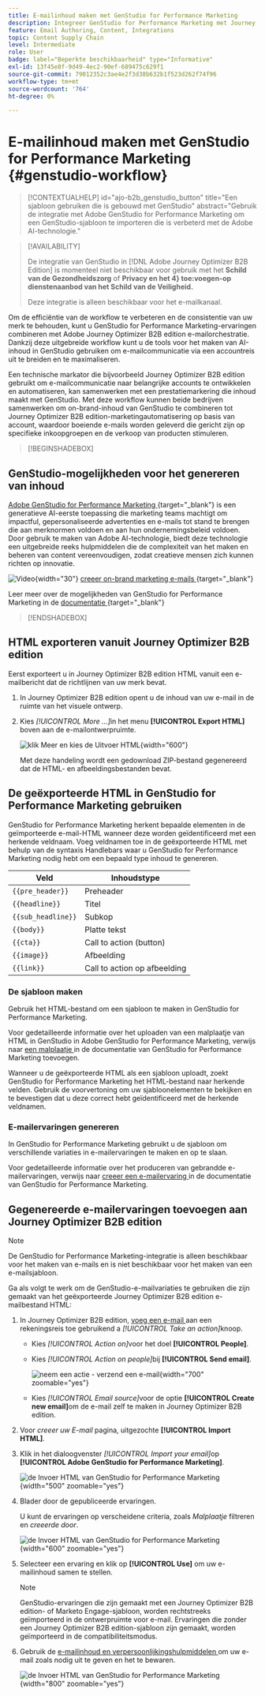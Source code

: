 ```yaml
---
title: E-mailinhoud maken met GenStudio for Performance Marketing
description: Integreer GenStudio for Performance Marketing met Journey Optimizer B2B edition - exporteer HTML, maak e-mailervaringen met AI en importeer inhoud met branding.
feature: Email Authoring, Content, Integrations
topic: Content Supply Chain
level: Intermediate
role: User
badge: label="Beperkte beschikbaarheid" type="Informative"
exl-id: 13f45e8f-9d49-4ec2-90ef-689475c629f1
source-git-commit: 79012352c3ae4e2f3d38b632b1f523d262f74f96
workflow-type: tm+mt
source-wordcount: '764'
ht-degree: 0%

---
```


# E-mailinhoud maken met GenStudio for Performance Marketing {#genstudio-workflow}

>[!CONTEXTUALHELP]
>id="ajo-b2b_genstudio_button"
>title="Een sjabloon gebruiken die is gebouwd met GenStudio"
>abstract="Gebruik de integratie met Adobe GenStudio for Performance Marketing om een GenStudio-sjabloon te importeren die is verbeterd met de Adobe AI-technologie."

>[!AVAILABILITY]
>
>De integratie van GenStudio in [!DNL Adobe Journey Optimizer B2B Edition] is momenteel niet beschikbaar voor gebruik met het **Schild van de Gezondheidszorg** of **Privacy en het 4&rbrace; toe:voegen-op dienstenaanbod van het Schild van de Veiligheid.**
>
>Deze integratie is alleen beschikbaar voor het e-mailkanaal.

Om de efficiëntie van de workflow te verbeteren en de consistentie van uw merk te behouden, kunt u GenStudio for Performance Marketing-ervaringen combineren met Adobe Journey Optimizer B2B edition e-mailorchestratie. Dankzij deze uitgebreide workflow kunt u de tools voor het maken van AI-inhoud in GenStudio gebruiken om e-mailcommunicatie via een accountreis uit te breiden en te maximaliseren.

Een technische markator die bijvoorbeeld Journey Optimizer B2B edition gebruikt om e-mailcommunicatie naar belangrijke accounts te ontwikkelen en automatiseren, kan samenwerken met een prestatiemarkering die inhoud maakt met GenStudio. Met deze workflow kunnen beide bedrijven samenwerken om on-brand-inhoud van GenStudio te combineren tot Journey Optimizer B2B edition-marketingautomatisering op basis van account, waardoor boeiende e-mails worden geleverd die gericht zijn op specifieke inkoopgroepen en de verkoop van producten stimuleren.

>[!BEGINSHADEBOX]

## GenStudio-mogelijkheden voor het genereren van inhoud

[ Adobe GenStudio for Performance Marketing ](https://business.adobe.com/products/genstudio-for-performance-marketing.html){target="_blank"} is een generatieve AI-eerste toepassing die marketing teams machtigt om impactful, gepersonaliseerde advertenties en e-mails tot stand te brengen die aan merknormen voldoen en aan hun ondernemingsbeleid voldoen. Door gebruik te maken van Adobe AI-technologie, biedt deze technologie een uitgebreide reeks hulpmiddelen die de complexiteit van het maken en beheren van content vereenvoudigen, zodat creatieve mensen zich kunnen richten op innovatie.

![ Video ](../../assets/do-not-localize/icon-video.svg){width="30"} [ creeer on-brand marketing e-mails ](https://experienceleague.adobe.com/nl/docs/genstudio-for-performance-marketing-learn/tutorials/creating-experiences/creating-on-brand-emails){target="_blank"}

Leer meer over de mogelijkheden van GenStudio for Performance Marketing in de [ documentatie ](https://experienceleague.adobe.com/nl/docs/genstudio-for-performance-marketing/user-guide/home){target="_blank"}

>[!ENDSHADEBOX]

## HTML exporteren vanuit Journey Optimizer B2B edition

Eerst exporteert u in Journey Optimizer B2B edition HTML vanuit een e-mailbericht dat de richtlijnen van uw merk bevat.

1. In Journey Optimizer B2B edition opent u de inhoud van uw e-mail in de ruimte van het visuele ontwerp.

1. Kies _[!UICONTROL More ...]_&#x200B;in het menu **[!UICONTROL Export HTML]**&#x200B;boven aan de e-mailontwerpruimte.

   ![ klik Meer en kies de Uitvoer HTML ](./assets/email-export-html.png){width="600"}

   Met deze handeling wordt een gedownload ZIP-bestand gegenereerd dat de HTML- en afbeeldingsbestanden bevat.

## De geëxporteerde HTML in GenStudio for Performance Marketing gebruiken

GenStudio for Performance Marketing herkent bepaalde elementen in de geïmporteerde e-mail-HTML wanneer deze worden geïdentificeerd met een herkende veldnaam. Voeg veldnamen toe in de geëxporteerde HTML met behulp van de syntaxis Handlebars waar u GenStudio for Performance Marketing nodig hebt om een bepaald type inhoud te genereren.

| Veld | Inhoudstype |
| ----------------- | ------------------------- |
| `{{pre_header}}` | Preheader |
| `{{headline}}` | Titel |
| `{{sub_headline}}` | Subkop |
| `{{body}}` | Platte tekst |
| `{{cta}}` | Call to action (button) |
| `{{image}}` | Afbeelding |
| `{{link}}` | Call to action op afbeelding |

### De sjabloon maken

Gebruik het HTML-bestand om een sjabloon te maken in GenStudio for Performance Marketing.

Voor gedetailleerde informatie over het uploaden van een malplaatje van HTML in GenStudio in Adobe GenStudio for Performance Marketing, verwijs naar [ een malplaatje ](https://experienceleague.adobe.com/nl/docs/genstudio-for-performance-marketing/user-guide/content/templates/use-templates#add-a-template) in de documentatie van GenStudio for Performance Marketing toevoegen.

Wanneer u de geëxporteerde HTML als een sjabloon uploadt, zoekt GenStudio for Performance Marketing het HTML-bestand naar herkende velden. Gebruik de voorvertoning om uw sjabloonelementen te bekijken en te bevestigen dat u deze correct hebt geïdentificeerd met de herkende veldnamen.

### E-mailervaringen genereren

In GenStudio for Performance Marketing gebruikt u de sjabloon om verschillende variaties in e-mailervaringen te maken en op te slaan.

Voor gedetailleerde informatie over het produceren van gebrandde e-mailervaringen, verwijs naar [ creeer een e-mailervaring ](https://experienceleague.adobe.com/nl/docs/genstudio-for-performance-marketing/user-guide/create/create-email-experience) in de documentatie van GenStudio for Performance Marketing.

## Gegenereerde e-mailervaringen toevoegen aan Journey Optimizer B2B edition

>[!NOTE]
>
>De GenStudio for Performance Marketing-integratie is alleen beschikbaar voor het maken van e-mails en is niet beschikbaar voor het maken van een e-mailsjabloon.

Ga als volgt te werk om de GenStudio-e-mailvariaties te gebruiken die zijn gemaakt van het geëxporteerde Journey Optimizer B2B edition e-mailbestand HTML:

1. In Journey Optimizer B2B edition, [ voeg een e-mail ](./add-email.md) aan een rekeningsreis toe gebruikend a _[!UICONTROL Take an action]_&#x200B;knoop.

   * Kies _[!UICONTROL Action on]_&#x200B;voor het doel **[!UICONTROL People]**.

   * Kies _[!UICONTROL Action on people]_&#x200B;bij **[!UICONTROL Send email]**.

     ![ neem een actie - verzend een e-mail ](./assets/journey-node-send-email.png){width="700" zoomable="yes"}

   * Kies _[!UICONTROL Email source]_&#x200B;voor de optie **[!UICONTROL Create new email]**&#x200B;om de e-mail zelf te maken in Journey Optimizer B2B edition.

1. Voor _creeer uw E-mail_ pagina, uitgezochte **[!UICONTROL Import HTML]**.

1. Klik in het dialoogvenster _[!UICONTROL Import your email]_&#x200B;op **[!UICONTROL Adobe GenStudio for Performance Marketing]**.

   ![ de Invoer HTML van GenStudio for Performance Marketing ](./assets/email-import-html-genstudio.png){width="500" zoomable="yes"}

1. Blader door de gepubliceerde ervaringen.

   U kunt de ervaringen op verscheidene criteria, zoals _Malplaatje_ filtreren en _creeerde door_.

   ![ de Invoer HTML van GenStudio for Performance Marketing ](./assets/email-import-select-gen-studio-experience.png){width="600" zoomable="yes"}

1. Selecteer een ervaring en klik op **[!UICONTROL Use]** om uw e-mailinhoud samen te stellen.

   >[!NOTE]
   >
   >GenStudio-ervaringen die zijn gemaakt met een Journey Optimizer B2B edition- of Marketo Engage-sjabloon, worden rechtstreeks geïmporteerd in de ontwerpruimte voor e-mail. Ervaringen die zonder een Journey Optimizer B2B edition-sjabloon zijn gemaakt, worden geïmporteerd in de compatibiliteitsmodus.

1. Gebruik de [ e-mailinhoud en verpersoonlijkingshulpmiddelen ](./email-authoring.md) om uw e-mail zoals nodig uit te geven en het te bewaren.

   ![ de Invoer HTML van GenStudio for Performance Marketing ](./assets/email-imported-experience.png){width="800" zoomable="yes"}
